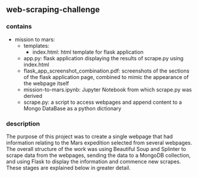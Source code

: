 ## web-scraping-challenge

### contains
- mission to mars:
    - templates:
        - index.html: html template for flask application
    - app.py: flask application displaying the results of scrape.py using index.html
    - flask_app_screenshot_combination.pdf: screenshots of the sections of the flask application page, combined to mimic the appearance of the webpage itself
    - mission-to-mars.ipynb: Jupyter Notebook from which scrape.py was derived
    - scrape.py: a script to access webpages and append content to a Mongo DataBase as a python dictionary

### description

The purpose of this project was to create a single webpage that had information relating to the Mars expedition selected from several webpages. The overall structure of the work was using Beautiful Soup and Splinter to scrape data from the webpages, sending the data to a MongoDB collection, and using Flask to display the information and commence new scrapes. These stages are explained below in greater detail. 